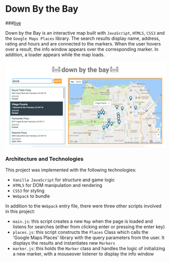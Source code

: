 # Down By the Bay

###[live](https://jhauf.github.io/DownByTheBay/)

Down by the Bay is an interactive map built with `JavaScript`, `HTML5`, `CSS3` and the `Google Maps Places` library.
 The search results display name, address, rating and hours and are connected to the markers. When the user hovers over a result, the info window appears over the corresponding marker. In addition, a loader appears while the map loads.

![Down by the Bay](app/assets/images/screenshot.png)


### Architecture and Technologies

This project was implemented with the following technologies:

- `Vanilla JavaScript` for structure and game logic
- `HTML5` for DOM manipulation and rendering
- `CSS3` for styling
- `Webpack` to bundle


In addition to the `Webpack` entry file, there were three other scripts involved in this project:


- `main.js`: this script creates a new `Map` when the page is loaded and listens for searches (either from clicking enter or pressing the enter key)
- `places.js`: this script constructs the `Places` Class which calls the 'Google Maps Places' library with the query parameters from the user. It displays the results and instantiates new `Markers`
- `marker.js`: this holds the `Marker` class and handles the logic of initializing a new marker, with a mouseover listener to display the info window
